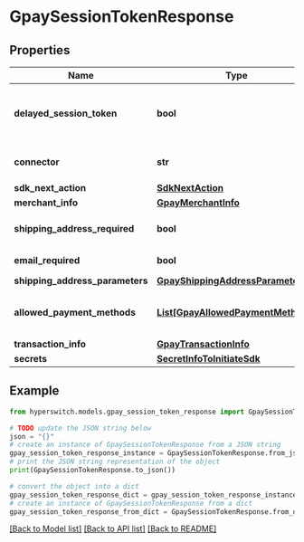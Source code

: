 # GpaySessionTokenResponse


## Properties

Name | Type | Description | Notes
------------ | ------------- | ------------- | -------------
**delayed_session_token** | **bool** | Identifier for the delayed session response | 
**connector** | **str** | The name of the connector | 
**sdk_next_action** | [**SdkNextAction**](SdkNextAction.md) |  | 
**merchant_info** | [**GpayMerchantInfo**](GpayMerchantInfo.md) |  | 
**shipping_address_required** | **bool** | Is shipping address required | 
**email_required** | **bool** | Is email required | 
**shipping_address_parameters** | [**GpayShippingAddressParameters**](GpayShippingAddressParameters.md) |  | 
**allowed_payment_methods** | [**List[GpayAllowedPaymentMethods]**](GpayAllowedPaymentMethods.md) | List of the allowed payment meythods | 
**transaction_info** | [**GpayTransactionInfo**](GpayTransactionInfo.md) |  | 
**secrets** | [**SecretInfoToInitiateSdk**](SecretInfoToInitiateSdk.md) |  | [optional] 

## Example

```python
from hyperswitch.models.gpay_session_token_response import GpaySessionTokenResponse

# TODO update the JSON string below
json = "{}"
# create an instance of GpaySessionTokenResponse from a JSON string
gpay_session_token_response_instance = GpaySessionTokenResponse.from_json(json)
# print the JSON string representation of the object
print(GpaySessionTokenResponse.to_json())

# convert the object into a dict
gpay_session_token_response_dict = gpay_session_token_response_instance.to_dict()
# create an instance of GpaySessionTokenResponse from a dict
gpay_session_token_response_from_dict = GpaySessionTokenResponse.from_dict(gpay_session_token_response_dict)
```
[[Back to Model list]](../README.md#documentation-for-models) [[Back to API list]](../README.md#documentation-for-api-endpoints) [[Back to README]](../README.md)



